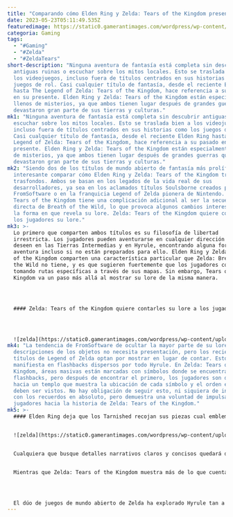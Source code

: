 ```yaml
---
title: "Comparando cómo Elden Ring y Zelda: Tears of the Kingdom presentan su lore."
date: 2023-05-23T05:11:49.535Z
featuredimage: https://static0.gamerantimages.com/wordpress/wp-content/uploads/2023/05/zelda-totk-elden-ring-statue.jpg?q=50&fit=contain&w=1140&h=&dpr=1.5
categoria: Gaming
tags:
  - "#Gaming"
  - "#Zelda"
  - "#ZeldaTears"
short-description: "Ninguna aventura de fantasía está completa sin descubrir
  antiguas ruinas o escuchar sobre los mitos locales. Esto se traslada bien a
  los videojuegos, incluso fuera de títulos centrados en sus historias como los
  juegos de rol. Casi cualquier título de fantasía, desde el reciente Elden Ring
  hasta The Legend of Zelda: Tears of the Kingdom, hace referencia a su pasado
  en su presente. Elden Ring y Zelda: Tears of the Kingdom están especialmente
  llenos de misterios, ya que ambos tienen lugar después de grandes guerras que
  devastaron gran parte de sus tierras y culturas."
mk1: "Ninguna aventura de fantasía está completa sin descubrir antiguas ruinas o
  escuchar sobre los mitos locales. Esto se traslada bien a los videojuegos,
  incluso fuera de títulos centrados en sus historias como los juegos de rol.
  Casi cualquier título de fantasía, desde el reciente Elden Ring hasta The
  Legend of Zelda: Tears of the Kingdom, hace referencia a su pasado en su
  presente. Elden Ring y Zelda: Tears of the Kingdom están especialmente llenos
  de misterios, ya que ambos tienen lugar después de grandes guerras que
  devastaron gran parte de sus tierras y culturas."
mk2: "Siendo dos de los títulos de mundo abierto de fantasía más prolíficos, es
  interesante comparar cómo Elden Ring y Zelda: Tears of the Kingdom tratan sus
  trasfondos. Ambos se basan en los legados de la vida real de sus
  desarrolladores, ya sea en los aclamados títulos Soulsborne creados por
  FromSoftware o en la franquicia Legend of Zelda pionera de Nintendo. Zelda:
  Tears of the Kingdom tiene una complicación adicional al ser la secuela
  directa de Breath of the Wild, lo que provoca algunos cambios interesantes en
  la forma en que revela su lore. Zelda: Tears of the Kingdom quiere contar a
  los jugadores su lore."
mk3: >-
  Lo primero que comparten ambos títulos es su filosofía de libertad
  irrestricta. Los jugadores pueden aventurarse en cualquier dirección que
  deseen en las Tierras Intermedias y en Hyrule, encontrando alguna forma de
  aventura incluso si no están preparados para ello. Elden Ring y Zelda: Tears
  of the Kingdom comparten una característica particular que Zelda: Breath of
  the Wild no tiene, y es que sugieren fuertemente que los jugadores comiencen
  tomando rutas específicas a través de sus mapas. Sin embargo, Tears of the
  Kingdom va un paso más allá al mostrar su lore de la misma manera. 




  #### Zelda: Tears of the Kingdom quiere contarles su lore a los jugadores.




  ![zelda](https://static0.gamerantimages.com/wordpress/wp-content/uploads/2023/05/zelda-tears-of-the-kingdom-impa-waiting-at-first-geoglyph.jpg?q=50&fit=crop&w=1500&dpr=1.5 "zelda")
mk4: "La tendencia de FromSoftware de ocultar la mayor parte de su lore en las
  descripciones de los objetos no necesita presentación, pero los recientes
  títulos de Legend of Zelda optan por mostrar en lugar de contar. Esto se
  manifiesta en flashbacks dispersos por todo Hyrule. En Zelda: Tears of the
  Kingdom, áreas masivas están marcadas con símbolos donde se encuentran estos
  flashbacks, pero después de encontrar el primero, los jugadores son dirigidos
  hacia un templo que muestra la ubicación de cada símbolo y el orden en que
  deben ser vistos. No hay obligación de seguir esto, ni siquiera de interactuar
  con los recuerdos en absoluto, pero demuestra una voluntad de impulsar a los
  jugadores hacia la historia de Zelda: Tears of the Kingdom."
mk5: >-
  #### Elden Ring deja que los Tarnished recojan sus piezas cual emblema opaco. 


  ![zelda](https://static0.gamerantimages.com/wordpress/wp-content/uploads/2022/11/elden-ring-best-boss-lore.jpg?q=50&fit=crop&w=1500&dpr=1.5 "zelda")


  Cualquiera que busque detalles narrativos claros y concisos quedará decepcionado por Elden Ring, pero no tanto como en los títulos anteriores de FromSoftware. Elden Ring coloca a Sir Gideon Ofnir en el centro de control de la Mesa Redonda para servir como control de misiones y maestro del lore, algo similar a los diversos investigadores Sheikah de Zelda. Eventualmente, se revela que su información es parcialmente especulativa, pero aún puede proporcionar conocimientos comunes sobre los principales actores en las Tierras Intermedias. Todo lo demás deberá ser descubierto en las descripciones de los objetos y ensamblado a través de varias pistas dispersas.


  Mientras que Zelda: Tears of the Kingdom muestra más de lo que cuenta, Elden Ring opta por mantener un aire de misterio. Eventos importantes del trasfondo como la Noche de los Cuchillos Negros, la serie inicial de conquistas de la Reina Marika e incluso la naturaleza de los Tarnished se dejan a cargo del jugador para descubrir.




  El dúo de juegos de mundo abierto de Zelda ha explorado Hyrule tan a fondo que hay poco por descubrir, mientras que Elden Ring puede soportar fácilmente nuevas revelaciones en su próxima expansión, Shadow of the Erdtree. Solo el tiempo dirá si Zelda: Tears of the Kingdom obtiene revelaciones de DLC propias, pero es fascinante ver cómo estos dos juegos similares abordan su lore con filosofías opuestas.
---
```

